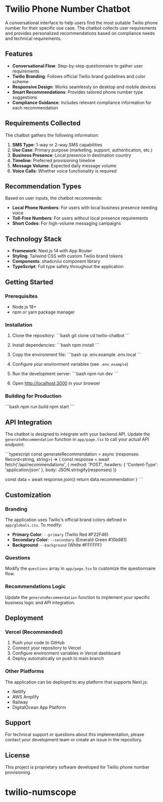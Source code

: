 # Twilio Phone Number Chatbot

A conversational interface to help users find the most suitable Twilio phone number for their specific use case. The chatbot collects user requirements and provides personalized recommendations based on compliance needs and technical requirements.

## Features

- **Conversational Flow**: Step-by-step questionnaire to gather user requirements
- **Twilio Branding**: Follows official Twilio brand guidelines and color scheme
- **Responsive Design**: Works seamlessly on desktop and mobile devices
- **Smart Recommendations**: Provides tailored phone number type suggestions
- **Compliance Guidance**: Includes relevant compliance information for each recommendation

## Requirements Collected

The chatbot gathers the following information:

1. **SMS Type**: 1-way or 2-way SMS capabilities
2. **Use Case**: Primary purpose (marketing, support, authentication, etc.)
3. **Business Presence**: Local presence in destination country
4. **Timeline**: Preferred provisioning timeline
5. **Message Volume**: Expected daily message volume
6. **Voice Calls**: Whether voice functionality is required

## Recommendation Types

Based on user inputs, the chatbot recommends:

- **Local Phone Numbers**: For users with local business presence needing voice
- **Toll-Free Numbers**: For users without local presence requirements
- **Short Codes**: For high-volume messaging campaigns

## Technology Stack

- **Framework**: Next.js 14 with App Router
- **Styling**: Tailwind CSS with custom Twilio brand tokens
- **Components**: shadcn/ui component library
- **TypeScript**: Full type safety throughout the application

## Getting Started

### Prerequisites

- Node.js 18+ 
- npm or yarn package manager

### Installation

1. Clone the repository:
\`\`\`bash
git clone <repository-url>
cd twilio-chatbot
\`\`\`

2. Install dependencies:
\`\`\`bash
npm install
\`\`\`

3. Copy the environment file:
\`\`\`bash
cp .env.example .env.local
\`\`\`

4. Configure your environment variables (see `.env.example`)

5. Run the development server:
\`\`\`bash
npm run dev
\`\`\`

6. Open [http://localhost:3000](http://localhost:3000) in your browser

### Building for Production

\`\`\`bash
npm run build
npm start
\`\`\`

## API Integration

The chatbot is designed to integrate with your backend API. Update the `generateRecommendation` function in `app/page.tsx` to call your actual API endpoint:

\`\`\`typescript
const generateRecommendation = async (responses: Record<string, string>) => {
  const response = await fetch('/api/recommendations', {
    method: 'POST',
    headers: { 'Content-Type': 'application/json' },
    body: JSON.stringify(responses)
  })
  
  const data = await response.json()
  return data.recommendation
}
\`\`\`

## Customization

### Branding

The application uses Twilio's official brand colors defined in `app/globals.css`. To modify:

- **Primary Color**: `--primary` (Twilio Red #F22F46)
- **Secondary Color**: `--secondary` (Emerald Green #10b981)
- **Background**: `--background` (White #FFFFFF)

### Questions

Modify the `questions` array in `app/page.tsx` to customize the questionnaire flow.

### Recommendations Logic

Update the `generateRecommendation` function to implement your specific business logic and API integration.

## Deployment

### Vercel (Recommended)

1. Push your code to GitHub
2. Connect your repository to Vercel
3. Configure environment variables in Vercel dashboard
4. Deploy automatically on push to main branch

### Other Platforms

The application can be deployed to any platform that supports Next.js:

- Netlify
- AWS Amplify
- Railway
- DigitalOcean App Platform

## Support

For technical support or questions about this implementation, please contact your development team or create an issue in the repository.

## License

This project is proprietary software developed for Twilio phone number provisioning.
# twilio-numscope
